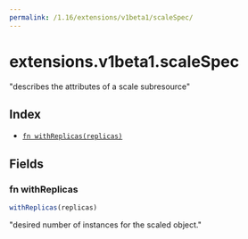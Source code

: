 ```yaml
---
permalink: /1.16/extensions/v1beta1/scaleSpec/
---
```


# extensions.v1beta1.scaleSpec

"describes the attributes of a scale subresource"

## Index

* [`fn withReplicas(replicas)`](#fn-withreplicas)

## Fields

### fn withReplicas

```ts
withReplicas(replicas)
```

"desired number of instances for the scaled object."